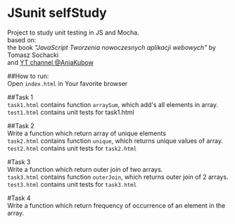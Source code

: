 # JSunit selfStudy
Project to study unit testing in JS and Mocha.
<br> based on:
<br> the book *"JavaScript Tworzenia nowoczesnych aplikacji webowych"* by Tomasz Sochacki
<br> and [YT channel @AniaKubow](https://www.youtube.com/@AniaKubow)

##How to run: <br>
Open `index.html` in Your favorite browser

##Task 1 <br>
`task1.html` contains function `arraySum`, which add's all elements in array. <br>
`test1.html` contains unit tests for task1.html<br>

##Task 2 <br>
Write a function which return array of unique elements<br>
`task2.html` contains function `unique`, which returns unique values of array. <br>
`test2.html` contains unit tests for `task2.html`<br>

#Task 3 <br>
Write a function which return outer join of two arrays.<br>
`task3.html` contains function `outerJoin`, which returns outer join of 2 arrays. <br>
`test3.html` contains unit tests for `task3.html`<br>

#Task 4 <br>
Write a function which return frequency of occurrence of an element in the array. <br>
